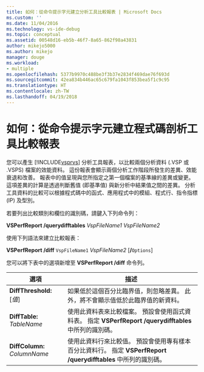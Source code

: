 ```yaml
---
title: 如何：從命令提示字元建立分析工具比較報表 | Microsoft Docs
ms.custom: ''
ms.date: 11/04/2016
ms.technology: vs-ide-debug
ms.topic: conceptual
ms.assetid: 00548d16-eb5b-46f7-8a65-862f98a43831
author: mikejo5000
ms.author: mikejo
manager: douge
ms.workload:
- multiple
ms.openlocfilehash: 5377b9970c488be3f3b37e2834f469dae76f693d
ms.sourcegitcommit: 42ea834b446ac65c679fa1043f853bea5f1c9c95
ms.translationtype: HT
ms.contentlocale: zh-TW
ms.lasthandoff: 04/19/2018
---
```

# <a name="how-to-create-a-profiler-comparison-report-from-a-command-prompt"></a>如何：從命令提示字元建立程式碼剖析工具比較報表
您可以產生 [!INCLUDE[vsprvs](../code-quality/includes/vsprvs_md.md)] 分析工具報表，以比較兩個分析資料 (.VSP 或 .VSPS) 檔案的效能資料。 這份報表會顯示兩個分析工作階段所發生的差異、效能衰退和改善。 報表中的值呈現與您所指定之第一個檔案的基準線的差異或變更。 這項差異的計算是透過判斷舊值 (即基準值) 與新分析中結果值之間的差異。 分析工具資料的比較可以根據程式碼中的函式、應用程式中的模組、程式行、指令指標 (IP) 及型別。  
  
 若要列出比較類別和欄位的識別碼，請鍵入下列命令列：  
  
 **VSPerfReport /querydifftables**  *VspFileName1* *VspFileName2*  
  
 使用下列語法來建立比較報表：  
  
 **VSPerfReport /diff**  `VspFileName1` *VspFileName2* [**/**`Options`]  
  
 您可以將下表中的選項新增至 **VSPerfReport /diff** 命令列。  
  
|選項|描述|  
|------------|-----------------|  
|**DiffThreshold:**[*值*]|如果低於這個百分比臨界值，則忽略差異。 此外，將不會顯示值低於此臨界值的新資料。|  
|**DiffTable:** *TableName*|使用此資料表來比較檔案。 預設會使用函式資料表。 指定 **VSPerfReport /querydifftables** 中所列的識別碼。|  
|**DiffColumn:** *ColumnName*|使用此資料行來比較值。 預設會使用專有樣本百分比資料行。 指定 **VSPerfReport /querydifftables** 中所列的識別碼。|
